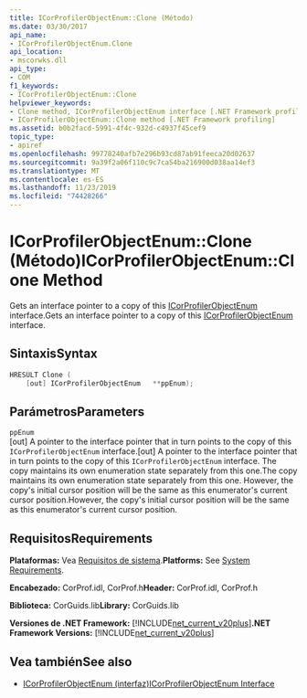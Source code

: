 ```yaml
---
title: ICorProfilerObjectEnum::Clone (Método)
ms.date: 03/30/2017
api_name:
- ICorProfilerObjectEnum.Clone
api_location:
- mscorwks.dll
api_type:
- COM
f1_keywords:
- ICorProfilerObjectEnum::Clone
helpviewer_keywords:
- Clone method, ICorProfilerObjectEnum interface [.NET Framework profiling]
- ICorProfilerObjectEnum::Clone method [.NET Framework profiling]
ms.assetid: b0b2facd-5991-4f4c-932d-c4937f45cef9
topic_type:
- apiref
ms.openlocfilehash: 99778240afb7e296b93cd87ab91feeca20d02637
ms.sourcegitcommit: 9a39f2a06f110c9c7ca54ba216900d038aa14ef3
ms.translationtype: MT
ms.contentlocale: es-ES
ms.lasthandoff: 11/23/2019
ms.locfileid: "74428266"
---
```

# <a name="icorprofilerobjectenumclone-method"></a><span data-ttu-id="c7709-102">ICorProfilerObjectEnum::Clone (Método)</span><span class="sxs-lookup"><span data-stu-id="c7709-102">ICorProfilerObjectEnum::Clone Method</span></span>
<span data-ttu-id="c7709-103">Gets an interface pointer to a copy of this [ICorProfilerObjectEnum](../../../../docs/framework/unmanaged-api/profiling/icorprofilerobjectenum-interface.md) interface.</span><span class="sxs-lookup"><span data-stu-id="c7709-103">Gets an interface pointer to a copy of this [ICorProfilerObjectEnum](../../../../docs/framework/unmanaged-api/profiling/icorprofilerobjectenum-interface.md) interface.</span></span>  
  
## <a name="syntax"></a><span data-ttu-id="c7709-104">Sintaxis</span><span class="sxs-lookup"><span data-stu-id="c7709-104">Syntax</span></span>  
  
```cpp  
HRESULT Clone (  
    [out] ICorProfilerObjectEnum   **ppEnum);  
```  
  
## <a name="parameters"></a><span data-ttu-id="c7709-105">Parámetros</span><span class="sxs-lookup"><span data-stu-id="c7709-105">Parameters</span></span>  
 `ppEnum`  
 <span data-ttu-id="c7709-106">[out] A pointer to the interface pointer that in turn points to the copy of this `ICorProfilerObjectEnum` interface.</span><span class="sxs-lookup"><span data-stu-id="c7709-106">[out] A pointer to the interface pointer that in turn points to the copy of this `ICorProfilerObjectEnum` interface.</span></span> <span data-ttu-id="c7709-107">The copy maintains its own enumeration state separately from this one.</span><span class="sxs-lookup"><span data-stu-id="c7709-107">The copy maintains its own enumeration state separately from this one.</span></span> <span data-ttu-id="c7709-108">However, the copy's initial cursor position will be the same as this enumerator's current cursor position.</span><span class="sxs-lookup"><span data-stu-id="c7709-108">However, the copy's initial cursor position will be the same as this enumerator's current cursor position.</span></span>  
  
## <a name="requirements"></a><span data-ttu-id="c7709-109">Requisitos</span><span class="sxs-lookup"><span data-stu-id="c7709-109">Requirements</span></span>  
 <span data-ttu-id="c7709-110">**Plataformas:** Vea [Requisitos de sistema](../../../../docs/framework/get-started/system-requirements.md).</span><span class="sxs-lookup"><span data-stu-id="c7709-110">**Platforms:** See [System Requirements](../../../../docs/framework/get-started/system-requirements.md).</span></span>  
  
 <span data-ttu-id="c7709-111">**Encabezado:** CorProf.idl, CorProf.h</span><span class="sxs-lookup"><span data-stu-id="c7709-111">**Header:** CorProf.idl, CorProf.h</span></span>  
  
 <span data-ttu-id="c7709-112">**Biblioteca:** CorGuids.lib</span><span class="sxs-lookup"><span data-stu-id="c7709-112">**Library:** CorGuids.lib</span></span>  
  
 <span data-ttu-id="c7709-113">**Versiones de .NET Framework:** [!INCLUDE[net_current_v20plus](../../../../includes/net-current-v20plus-md.md)]</span><span class="sxs-lookup"><span data-stu-id="c7709-113">**.NET Framework Versions:** [!INCLUDE[net_current_v20plus](../../../../includes/net-current-v20plus-md.md)]</span></span>  
  
## <a name="see-also"></a><span data-ttu-id="c7709-114">Vea también</span><span class="sxs-lookup"><span data-stu-id="c7709-114">See also</span></span>

- [<span data-ttu-id="c7709-115">ICorProfilerObjectEnum (interfaz)</span><span class="sxs-lookup"><span data-stu-id="c7709-115">ICorProfilerObjectEnum Interface</span></span>](../../../../docs/framework/unmanaged-api/profiling/icorprofilerobjectenum-interface.md)
